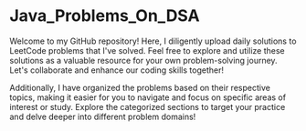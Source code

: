 # Java_Problems_On_DSA
 
Welcome to my GitHub repository! Here, I diligently upload daily solutions to LeetCode problems that I've solved. Feel free to explore and utilize these solutions as a valuable resource for your own problem-solving journey. Let's collaborate and enhance our coding skills together!

Additionally, I have organized the problems based on their respective topics, making it easier for you to navigate and focus on specific areas of interest or study. Explore the categorized sections to target your practice and delve deeper into different problem domains!
